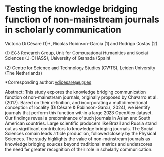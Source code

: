 # Testing the knowledge bridging function of non-mainstream journals in scholarly communication
Victoria Di Césare (1)*, Nicolas Robinson-Garcia (1) and Rodrigo Costas (2)

(1) EC3 Research Group, Unit for Computational Humanities and Social Sciences (U-CHASS), University of Granada (Spain)

(2) Centre for Science and Technology Studies (CWTS), Leiden University (The Netherlands)

*Corresponding author: vdicesare@ugr.es

Abstract: This study explores the knowledge bridging communication function of non-mainstream journals, originally proposed by Chavarro et al. (2017). Based on their definition, and incorporating a multidimensional conception of locality (Di Césare & Robinson-Garcia, 2024), we identify journals that perform this function within a large 2023 OpenAlex dataset. Our findings reveal a predominance of such journals in Asian and South American countries. Large scientific producers like Brazil and Russia stand out as significant contributors to knowledge bridging journals. The Social Sciences domain leads article production, followed closely by the Physical Sciences. The study highlights the value of non-mainstream journals as knowledge bridging sources beyond traditional metrics and underscores the need for greater recognition of their role in scholarly communication.
